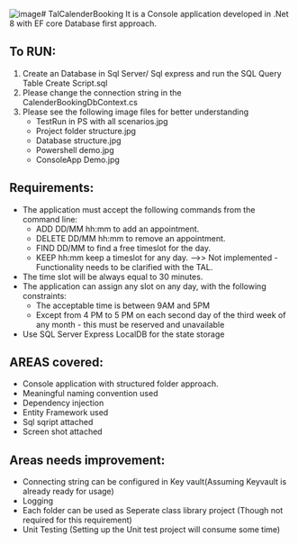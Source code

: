 ![image](https://github.com/sivakumarss/TalCalenderBooking/assets/20783701/0ab0c61c-7c63-47a2-acb1-55f367e79ed1)# TalCalenderBooking
It is a Console application developed in .Net 8 with EF core Database first approach. 

To RUN:
------------
1. Create an Database in Sql Server/ Sql express   and run the SQL Query Table Create Script.sql
2. Please change the connection string in the CalenderBookingDbContext.cs
3. Please see the following image files for better understanding
   - TestRun in PS with all scenarios.jpg
   - Project folder structure.jpg
   - Database structure.jpg
   - Powershell demo.jpg
   - ConsoleApp Demo.jpg



Requirements:
-------------
- The application must accept the following commands from the command line: 
  - ADD DD/MM hh:mm to add an appointment.
  - DELETE DD/MM hh:mm to remove an appointment.
  - FIND DD/MM to find a free timeslot for the day.
  - KEEP hh:mm keep a timeslot for any day. -->> Not implemented - Functionality needs to be clarified with the TAL.
- The time slot will be always equal to 30 minutes.
- The application can assign any slot on any day, with the following constraints:
  - The acceptable time is between 9AM and 5PM
  - Except from 4 PM to 5 PM on each second day of the third week of any month - this must be reserved and unavailable
- Use SQL Server Express LocalDB for the state storage



AREAS covered:
------------------
- Console application with structured folder approach.
- Meaningful naming convention used
- Dependency injection
- Entity Framework used
- Sql sqript attached 
- Screen shot attached



Areas needs improvement:
--------------------------
- Connecting string can be configured in Key vault(Assuming Keyvault is already ready for usage)
- Logging
- Each folder can be used as Seperate class library project (Though not required for this requirement)
- Unit Testing (Setting up the Unit test project will consume some time)
  
